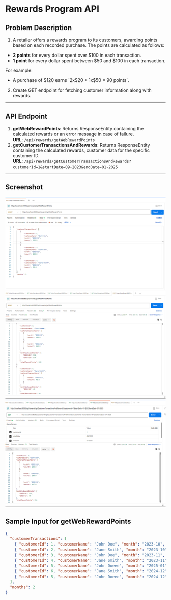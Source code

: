 # Rewards Program API

## Problem Description
1. A retailer offers a rewards program to its customers, awarding points based on each recorded purchase. The points are calculated as follows:
- **2 points** for every dollar spent over $100 in each transaction.
- **1 point** for every dollar spent between $50 and $100 in each transaction.

For example:
- A purchase of $120 earns `2x$20 + 1x$50 = 90 points`.

2. Create GET endpoint for fetching customer information along with rewards.

---

## API Endpoint
1. **getWebRewardPoints**: Returns ResponseEntity containing the calculated rewards or an error message in case of failure.  
**URL**: `/api/rewards/getWebRewardPoints`
2. **getCustomerTransactionsAndRewards**: Returns ResponseEntity containing the calculated rewards, customer data for the specific customer ID.  
**URL**: `/api/rewards/getCustomerTransactionsAndRewards?customerId=1&startDate=09-2023&endDate=01-2025`
---
## **Screenshot**

![Postman getWebRewardPoints Request Example](screenshots/postman-getWebRewardPoints-request.png)
![Postman getWebRewardPoints Response Example](screenshots/postman-getWebRewardPoints-response.png)
![Postman getCustomerTransactionsAndRewards Response Example](screenshots/postman-getCustomerTransactionsAndRewards-RS.png)

## Sample Input for getWebRewardPoints
```json
{
  "customerTransactions": [
    { "customerId": 1, "customerName": "John Doe", "month": "2023-10", "amount": 120.0 },
    { "customerId": 2, "customerName": "Jane Smith", "month": "2023-10", "amount": 75.0 },
    { "customerId": 3, "customerName": "John Doe", "month": "2023-11", "amount": 200.0 },
    { "customerId": 4, "customerName": "Jane Smith", "month": "2023-11", "amount": 50.0 },
    { "customerId": 5, "customerName": "John Doeee", "month": "2025-01", "amount": 130.0 },
    { "customerId": 6, "customerName": "Jane Smith", "month": "2024-12", "amount": 90.0 },
    { "customerId": 5, "customerName": "John Doeee", "month": "2024-12", "amount": 140.0 }
  ],
  "months": 2
}
